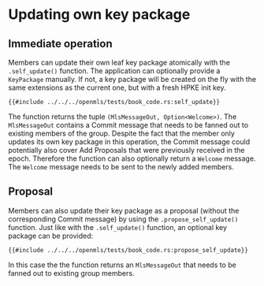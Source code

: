 # Updating own key package

## Immediate operation

Members can update their own leaf key package atomically with the `.self_update()` function.
The application can optionally provide a `KeyPackage` manually. If not, a key package will be created on the fly with the same extensions as the current one, but with a fresh HPKE init key.

```rust,no_run,noplayground
{{#include ../../../openmls/tests/book_code.rs:self_update}}
```

The function returns the tuple `(MlsMessageOut, Option<Welcome>)`. The `MlsMessageOut` contains a Commit message that needs to be fanned out to existing members of the group.
Despite the fact that the member only updates its own key package in this operation, the Commit message could potentially also cover Add Proposals that were previously received in the epoch. Therefore the function can also optionally return a `Welcome` message. The `Welcome` message needs to be sent to the newly added members.

## Proposal

Members can also update their key package as a proposal (without the corresponding Commit message) by using the `.propose_self_update()` function. Just like with the `.self_update()` function, an optional key package can be provided:

```rust,no_run,noplayground
{{#include ../../../openmls/tests/book_code.rs:propose_self_update}}
```

In this case the the function returns an `MlsMessageOut` that needs to be fanned out to existing group members.
